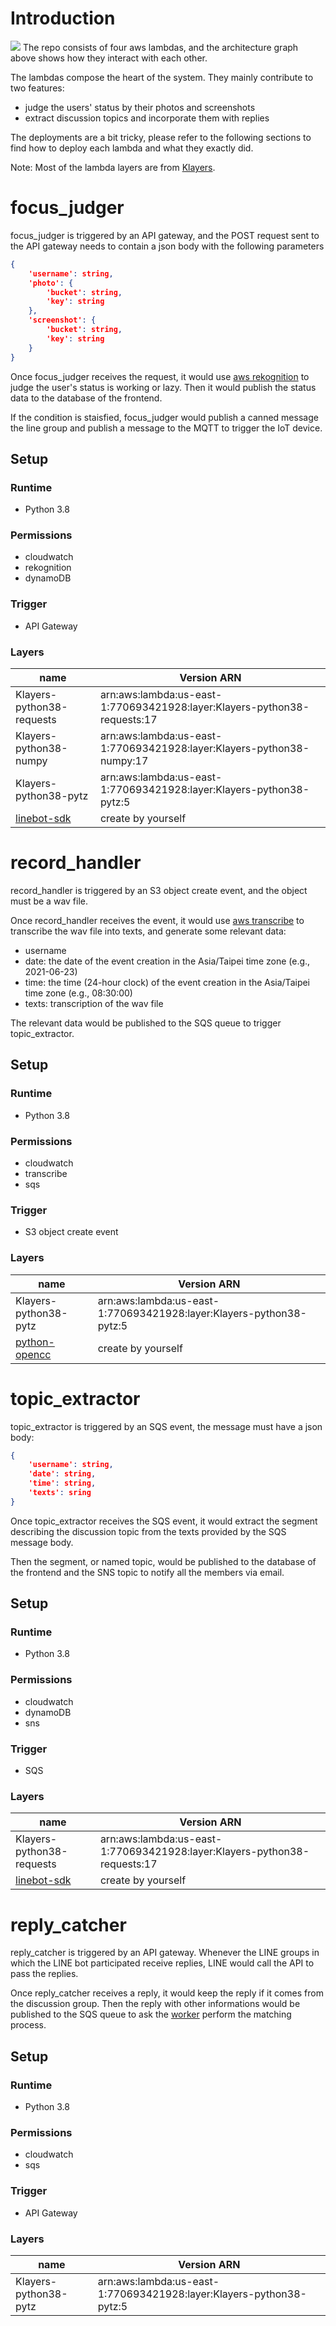 # Introduction
![](architecture.png)
The repo consists of four aws lambdas, and the architecture graph above shows how they interact with each other.

The lambdas compose the heart of the system. They mainly contribute to two features:
  - judge the users' status by their photos and screenshots
  - extract discussion topics and incorporate them with replies

The deployments are a bit tricky, please refer to the following sections to find how to deploy each lambda and what they exactly did.

Note: Most of the lambda layers are from [Klayers](https://github.com/keithrozario/Klayers/blob/a415f8fce3ea0fbfe1d012ec72498da0eada8f3c/deployments/python3.8/arns/us-east-1.csv).

# focus_judger
focus_judger is triggered by an API gateway, and the POST request sent to the API gateway needs to contain a json body with the following parameters
```json
{
    'username': string,
    'photo': {
        'bucket': string,
        'key': string
    },
    'screenshot': {
        'bucket': string,
        'key': string
    }
}
```
Once focus_judger receives the request, it would use [aws rekognition](https://aws.amazon.com/tw/transcribe/) to judge the user's status is working or lazy. Then it would publish the status data to the database of the frontend.

If the condition is staisfied, focus_judger would publish a canned message the line group and publish a message to the MQTT to trigger the IoT device.

## Setup
### Runtime
 - Python 3.8

### Permissions
 - cloudwatch
 - rekognition
 - dynamoDB

### Trigger
 - API Gateway

### Layers
| name | Version ARN |
|-------|-------------|
| Klayers-python38-requests|arn:aws:lambda:us-east-1:770693421928:layer:Klayers-python38-requests:17
|Klayers-python38-numpy | arn:aws:lambda:us-east-1:770693421928:layer:Klayers-python38-numpy:17
|Klayers-python38-pytz | arn:aws:lambda:us-east-1:770693421928:layer:Klayers-python38-pytz:5 |
| [linebot-sdk](https://github.com/line/line-bot-sdk-python) | create by yourself |

# record_handler
record_handler is triggered by an S3 object create event, and the object must be a wav file.

Once record_handler receives the event, it would use [aws transcribe](https://aws.amazon.com/tw/transcribe/) to transcribe the wav file into texts, and generate some relevant data:
 - username
 - date: the date of the event creation in the Asia/Taipei time zone (e.g., 2021-06-23)
 - time: the time (24-hour clock) of the event creation in the Asia/Taipei time zone (e.g., 08:30:00)
 - texts: transcription of the wav file

 The relevant data would be published to the SQS queue to trigger topic_extractor.

## Setup
### Runtime
 - Python 3.8

### Permissions
 - cloudwatch
 - transcribe
 - sqs

### Trigger
 - S3 object create event

### Layers
| name | Version ARN |
|-------|-------------|
|Klayers-python38-pytz | arn:aws:lambda:us-east-1:770693421928:layer:Klayers-python38-pytz:5 |
| [python-opencc](https://github.com/yichen0831/opencc-python) | create by yourself |

# topic_extractor
topic_extractor is triggered by an SQS event, the message must have a json body:
```json
{
    'username': string,
    'date': string,
    'time': string,
    'texts': sring
}
```
Once topic_extractor receives the SQS event, it would extract the segment describing the discussion topic from the texts provided by the SQS message body.

Then the segment, or named topic, would be published to the database of the frontend and the SNS topic to notify all the members via email.

## Setup
### Runtime
 - Python 3.8

### Permissions
 - cloudwatch
 - dynamoDB
 - sns

### Trigger
 - SQS

### Layers
| name | Version ARN |
|-------|-------------|
| Klayers-python38-requests|arn:aws:lambda:us-east-1:770693421928:layer:Klayers-python38-requests:17|
| [linebot-sdk](https://github.com/line/line-bot-sdk-python) | create by yourself |

# reply_catcher
reply_catcher is triggered by an API gateway. Whenever the LINE groups in which the LINE bot participated receive replies, LINE would call the API to pass the replies.

Once reply_catcher receives a reply, it would keep the reply if it comes from the discussion group. Then the reply with other informations would be published to the SQS queue to ask the [worker](https://github.com/nccuSimonLee/cloudproj-worker) perform the matching process.

## Setup
### Runtime
 - Python 3.8

### Permissions
 - cloudwatch
 - sqs

### Trigger
 - API Gateway

### Layers
| name | Version ARN |
|-------|-------------|
|Klayers-python38-pytz | arn:aws:lambda:us-east-1:770693421928:layer:Klayers-python38-pytz:5 |